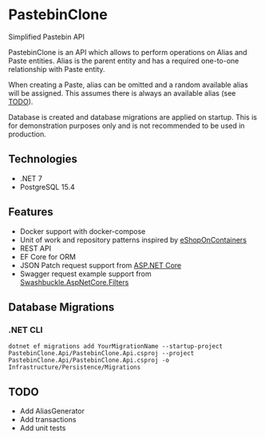 # PastebinClone
Simplified Pastebin API

PastebinClone is an API which allows to perform operations on Alias and Paste entities. Alias is the parent entity and has a required one-to-one relationship with Paste entity. 

When creating a Paste, alias can be omitted and a random available alias will be assigned. This assumes there is always an available alias (see [TODO](#TODO)).

Database is created and database migrations are applied on startup. This is for demonstration purposes only and is not recommended to be used in production.

## Technologies
- .NET 7
- PostgreSQL 15.4

## Features
- Docker support with docker-compose
- Unit of work and repository patterns inspired by [eShopOnContainers](https://github.com/dotnet-architecture/eShopOnContainers)
- REST API
- EF Core for ORM
- JSON Patch request support from [ASP.NET Core](https://learn.microsoft.com/en-us/aspnet/core/web-api/jsonpatch?view=aspnetcore-7.0)
- Swagger request example support from [Swashbuckle.AspNetCore.Filters](https://github.com/mattfrear/Swashbuckle.AspNetCore.Filters)

## Database Migrations

### .NET CLI
`dotnet ef migrations add YourMigrationName --startup-project PastebinClone.Api/PastebinClone.Api.csproj --project PastebinClone.Api/PastebinClone.Api.csproj -o Infrastructure/Persistence/Migrations`

## TODO
- Add AliasGenerator
- Add transactions
- Add unit tests
